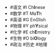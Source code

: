 - #语文 #I Ch**I**nese
- #数学 #T Ma**T**h
- #英语 #G En*G*lish
- #物理 #Y ph**Y**sical
- #化学 #E ch**E**mistry
- #生物 #O bi**O**logy
- #政治 #历史 #地理